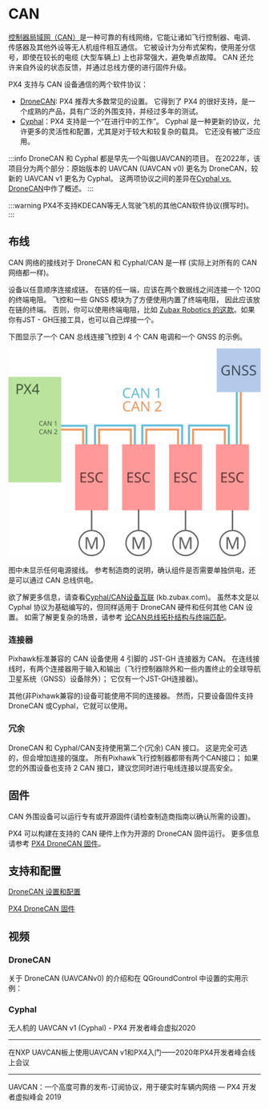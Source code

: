 # CAN

[控制器局域网（CAN）](https://en.wikipedia.org/wiki/CAN_bus)是一种可靠的有线网络，它能让诸如飞行控制器、电调、传感器及其他外设等无人机组件相互通信。
它被设计为分布式架构，使用差分信号，即使在较长的电缆 (大型车辆上) 上也非常强大，避免单点故障。
CAN 还允许来自外设的状态反馈，并通过总线方便的进行固件升级。

PX4 支持与 CAN 设备通信的两个软件协议：

- [DroneCAN](../dronecan/index.md): PX4 推荐大多数常见的设置。
  它得到了 PX4 的很好支持，是一个成熟的产品，具有广泛的外围支持，并经过多年的测试。
- [Cyphal](https://opencyphal.org)：PX4 支持是一个“在进行中的工作”。
  Cyphal 是一种更新的协议，允许更多的灵活性和配置，尤其是对于较大和较复杂的载具。
  它还没有被广泛应用。

:::info
DroneCAN 和 Cyphal 都是早先一个叫做UAVCAN的项目。
在2022年，该项目分为两个部分：原始版本的 UAVCAN (UAVCAN v0) 更名为 DroneCAN，较新的 UAVCAN v1 更名为 Cyphal。
这两项协议之间的差异在[Cyphal vs. DroneCAN](https://forum.opencyphal.org/t/cyphal-vs-dronecan/1814)中作了概述。
:::

:::warning
PX4不支持KDECAN等无人驾驶飞机的其他CAN软件协议(撰写时)。
:::

## 布线

CAN 网络的接线对于 DroneCAN 和 Cyphal/CAN 是一样 (实际上对所有的 CAN 网络都一样)。

设备以任意顺序连接成链。
在链的任一端，应该在两个数据线之间连接一个 120Ω 的终端电阻。
飞控和一些 GNSS 模块为了方便使用内置了终端电阻， 因此应该放在链的终端。
否则，你可以使用终端电阻，比如 [Zubax Robotics 的这款](https://shop.zubax.com/products/uavcan-micro-termination-plug?variant=6007985111069)。如果你有JST - GH压接工具，也可以自己焊接一个。

下图显示了一个 CAN 总线连接飞控到 4 个 CAN 电调和一个 GNSS 的示例。

![CAN 布线](../../assets/can/uavcan_wiring.svg)

图中未显示任何电源接线。
参考制造商的说明，确认组件是否需要单独供电，还是可以通过 CAN 总线供电。

欲了解更多信息，请查看[Cyphal/CAN设备互联](https://kb.zubax.com/pages/viewpage.action?pageId=2195476) (kb.zubax.com)。
虽然本文是以 Cyphal 协议为基础编写的，但同样适用于 DroneCAN 硬件和任何其他 CAN 设置。
如需了解更复杂的场景，请参考 [论CAN总线拓扑结构与终端匹配](https://forum.opencyphal.org/t/on-can-bus-topology-and-termination/1685)。

### 连接器

Pixhawk标准兼容的 CAN 设备使用 4 引脚的 JST-GH 连接器为 CAN。
在连线接线时，有两个连接器用于输入和输出（飞行控制器除外和一些内置终止的全球导航卫星系统（GNSS）设备除外）； 它仅有一个JST-GH连接器)。

其他(非Pixhawk兼容的)设备可能使用不同的连接器。
然而，只要设备固件支持DroneCAN 或Cyphal，它就可以使用。

### 冗余

DroneCAN 和 Cyphal/CAN支持使用第二个(冗余) CAN 接口。
这是完全可选的，但会增加连接的强度。
所有Pixhawk飞行控制器都带有两个CAN接口； 如果您的外围设备也支持 2 CAN 接口，建议您同时进行电线连接以提高安全。

## 固件

CAN 外围设备可以运行专有或开源固件(请检查制造商指南以确认所需的设置)。

PX4 可以构建在支持的 CAN 硬件上作为开源的 DroneCAN 固件运行。
更多信息请参考 [PX4 DroneCAN 固件](../dronecan/px4_cannode_fw.md)。

## 支持和配置

[DroneCAN 设置和配置](../dronecan/index.md)

[PX4 DroneCAN 固件](../dronecan/px4_cannode_fw.md)

## 视频

### DroneCAN

关于 DroneCAN (UAVCANv0) 的介绍和在 QGroundControl 中设置的实用示例：

<lite-youtube videoid="IZMTq9fTiOM" title="Intro to DroneCAN (UAVCANv0) and practical example with setup in QGroundControl"/>

### Cyphal

无人机的 UAVCAN v1 (Cyphal) - PX4 开发者峰会虚拟2020

<lite-youtube videoid="6Bvtn_g8liU" title="UAVCAN v1 for drones — PX4 Developer Summit Virtual 2020"/>

---

在NXP UAVCAN板上使用UAVCAN v1和PX4入门——2020年PX4开发者峰会线上会议

<lite-youtube videoid="MwdHwjaXYKs" title="Getting started using UAVCAN v1 with PX4 on the NXP UAVCAN Board"/>

---

UAVCAN：一个高度可靠的发布-订阅协议，用于硬实时车辆内网络 — PX4 开发者虚拟峰会 2019

<lite-youtube videoid="MBtROivYPik" title="UAVCAN: a highly dependable publish-subscribe protocol for hard ..."/>
